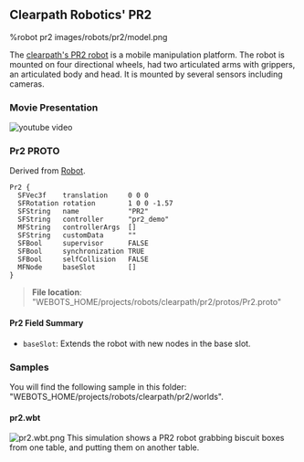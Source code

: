 ## Clearpath Robotics' PR2

%robot pr2 images/robots/pr2/model.png

The [clearpath's PR2 robot](http://wiki.ros.org/Robots/PR2) is a mobile manipulation platform.
The robot is mounted on four directional wheels, had two articulated arms with grippers, an articulated body and head.
It is mounted by several sensors including cameras.

### Movie Presentation

![youtube video](https://www.youtube.com/watch?v=Lm0FhXAxkXg)

### Pr2 PROTO

Derived from [Robot](../reference/robot.md).

```
Pr2 {
  SFVec3f    translation     0 0 0
  SFRotation rotation        1 0 0 -1.57
  SFString   name            "PR2"
  SFString   controller      "pr2_demo"
  MFString   controllerArgs  []
  SFString   customData      ""
  SFBool     supervisor      FALSE
  SFBool     synchronization TRUE
  SFBool     selfCollision   FALSE
  MFNode     baseSlot        []
}
```

> **File location**: "WEBOTS\_HOME/projects/robots/clearpath/pr2/protos/Pr2.proto"

#### Pr2 Field Summary

- `baseSlot`: Extends the robot with new nodes in the base slot.

### Samples

You will find the following sample in this folder: "WEBOTS\_HOME/projects/robots/clearpath/pr2/worlds".

#### pr2.wbt

![pr2.wbt.png](images/robots/pr2/pr2.wbt.png) This simulation shows a PR2 robot grabbing biscuit boxes from one table, and putting them on another table.
